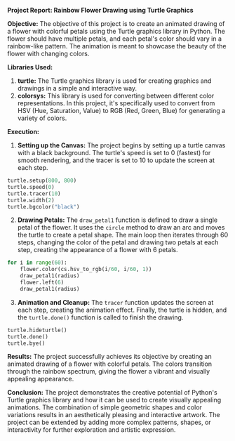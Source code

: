 **Project Report: Rainbow Flower Drawing using Turtle Graphics**

**Objective:**
The objective of this project is to create an animated drawing of a flower with colorful petals using the Turtle graphics library in Python. The flower should have multiple petals, and each petal's color should vary in a rainbow-like pattern. The animation is meant to showcase the beauty of the flower with changing colors.

**Libraries Used:**
1. **turtle:** The Turtle graphics library is used for creating graphics and drawings in a simple and interactive way.
2. **colorsys:** This library is used for converting between different color representations. In this project, it's specifically used to convert from HSV (Hue, Saturation, Value) to RGB (Red, Green, Blue) for generating a variety of colors.

**Execution:**
1. **Setting up the Canvas:** The project begins by setting up a turtle canvas with a black background. The turtle's speed is set to 0 (fastest) for smooth rendering, and the tracer is set to 10 to update the screen at each step.

```python
turtle.setup(800, 800)
turtle.speed(0)
turtle.tracer(10)
turtle.width(2)
turtle.bgcolor("black")
```

2. **Drawing Petals:** The `draw_petal1` function is defined to draw a single petal of the flower. It uses the `circle` method to draw an arc and moves the turtle to create a petal shape. The main loop then iterates through 60 steps, changing the color of the petal and drawing two petals at each step, creating the appearance of a flower with 6 petals.

```python
for i in range(60):
    flower.color(cs.hsv_to_rgb(i/60, i/60, 1))
    draw_petal1(radius)
    flower.left(6)
    draw_petal1(radius)
```

3. **Animation and Cleanup:** The `tracer` function updates the screen at each step, creating the animation effect. Finally, the turtle is hidden, and the `turtle.done()` function is called to finish the drawing.

```python
turtle.hideturtle()
turtle.done()
turtle.bye()
```

**Results:**
The project successfully achieves its objective by creating an animated drawing of a flower with colorful petals. The colors transition through the rainbow spectrum, giving the flower a vibrant and visually appealing appearance.

**Conclusion:**
The project demonstrates the creative potential of Python's Turtle graphics library and how it can be used to create visually appealing animations. The combination of simple geometric shapes and color variations results in an aesthetically pleasing and interactive artwork. The project can be extended by adding more complex patterns, shapes, or interactivity for further exploration and artistic expression.
